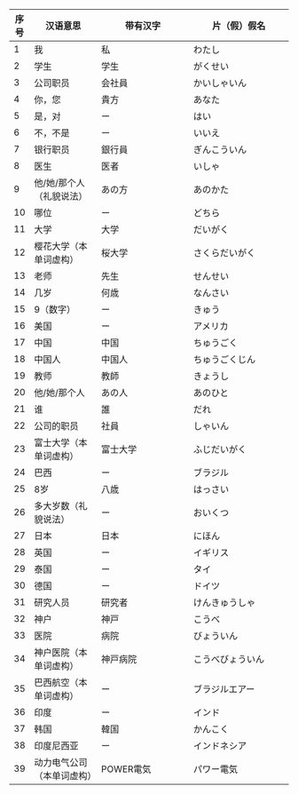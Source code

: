   
<style>
table th:first-of-type {
    width: 5%;
}
table th:nth-of-type(2) {
    width: 24%;
}
table th:nth-of-type(3) {
    width:33%;
table th:nth-of-type(4) {
    width:33%;
}
</style>
  
  
  
序号|  汉语意思  |  带有汉字  |片（假）假名  
|------|--------|--------|---------
1|我|私|わたし
2|学生|学生|がくせい
3|公司职员|会社員|かいしゃいん
4|你，您|貴方|あなた
5|是，对|ー|はい
6|不，不是|ー|いいえ
7|银行职员|銀行員|ぎんこういん
8|医生|医者|いしゃ
9|他/她/那个人（礼貌说法）|あの方|あのかた
10|哪位|ー|どちら
11|大学|大学|だいがく
12|樱花大学（本单词虚构）|桜大学|さくらだいがく
13|老师|先生|せんせい
14|几岁|何歳|なんさい
15|9（数字）|ー|きゅう
16|美国|ー|アメリカ
17|中国|中国|ちゅうごく
18|中国人|中国人|ちゅうごくじん
19|教师|教師|きょうし
20|他/她/那个人|あの人|あのひと
21|谁|誰|だれ
22|公司的职员|社員|しゃいん
23|富士大学（本单词虚构）|富士大学|ふじだいがく
24|巴西|ー|ブラジル
25|8岁|八歳|はっさい
26|多大岁数（礼貌说法）|ー|おいくつ
27|日本|日本|にほん
28|英国|ー|イギリス
29|泰国|ー|タイ
30|德国|ー|ドイツ
31|研究人员|研究者|けんきゅうしゃ
32|神户|神戸|こうべ
33|医院|病院|びょういん
34|神户医院（本单词虚构）|神戸病院|こうべびょういん
35|巴西航空（本单词虚构）|ー|ブラジルエアー
36|印度|ー|インド
37|韩国|韓国|かんこく
38|印度尼西亚|ー|インドネシア
39|动力电气公司（本单词虚构）|POWER電気|パワー電気
  